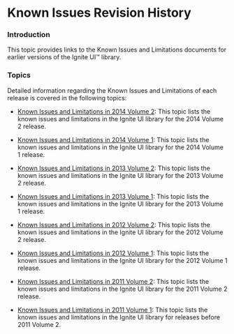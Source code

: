﻿<!--
|metadata|
{
    "fileName": "known-issues-revision-history",
    "controlName": "",
    "tags": ["Known Issues"]
}
|metadata|
-->

# Known Issues Revision History

### Introduction

This topic provides links to the Known Issues and Limitations documents for earlier versions of the Ignite UI™ library.

### Topics

Detailed information regarding the Known Issues and Limitations of each release is covered in the following topics:

- [Known Issues and Limitations in 2014 Volume 2](Known-Issues-and-Limitations-2014-Volume-2.html): This topic lists the known issues and limitations in the Ignite UI library for the 2014 Volume 2 release.

- [Known Issues and Limitations in 2014 Volume 1](Known-Issues-and-Limitations-2014-Volume-1.html): This topic lists the known issues and limitations in the Ignite UI library for the 2014 Volume 1 release.

- [Known Issues and Limitations in 2013 Volume 2](Known-Issues-and-Limitations-2013-Volume-2.html): This topic lists the known issues and limitations in the Ignite UI library for the 2013 Volume 2 release.

- [Known Issues and Limitations in 2013 Volume 1](Known-Issues-and-Limitations-2013-Volume-1.html): This topic lists the known issues and limitations in the Ignite UI library for the 2013 Volume 1 release.

- [Known Issues and Limitations in 2012 Volume 2](Known-Issues-and-Limitations-2012-Volume-2.html): This topic lists the known issues and limitations in the Ignite UI library for the 2012 Volume 2 release.

- [Known Issues and Limitations in 2012 Volume 1](Known-Issues-and-Limitations-2012-Volume-1.html): This topic lists the known issues and limitations in the Ignite UI library for the 2012 Volume 1 release.

- [Known Issues and Limitations in 2011 Volume 2](Known-Issues-and-Limitations-2011-Volume-2.html): This topic lists the known issues and limitations in the Ignite UI library for the 2011 Volume 2 release.

- [Known Issues and Limitations in 2011 Volume 1](Known-Issues-and-Limitations-2011-Volume-1.html): This topic lists the known issues and limitations in the Ignite UI library for releases before 2011 Volume 2.





 

 

 


